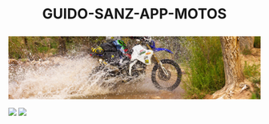 <h1 align="center">
  <p align="center">GUIDO-SANZ-APP-MOTOS</p>
</h1>

![Imagen ilustrativa](https://github.com/guido-sanz/guido-sanz-parcial1/blob/main/img/ColDualSptNoRack.jpg)

<p align="left">
   <img src="https://img.shields.io/badge/STATUS-EN%20DESAROLLO-green">
   <img src="https://img.shields.io/badge/language-.net-blueviolethttps://img.shields.io/badge/LANGUAJE-.NET-blueviolet">
</p>
